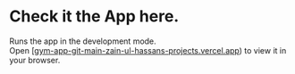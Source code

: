# Check it the App here.

Runs the app in the development mode.\
Open [[gym-app-git-main-zain-ul-hassans-projects.vercel.app](https://vercel.com/zain-ul-hassans-projects/gym-app/6aAiHDzpbY154gy1xkE4zs4SCrsr)) to view it in your browser.
